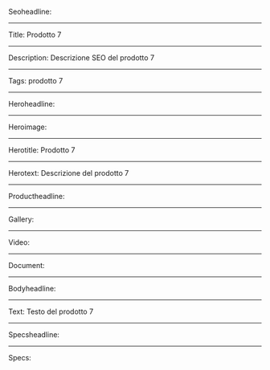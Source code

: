 Seoheadline: 

----

Title: Prodotto 7

----

Description: Descrizione SEO del prodotto 7

----

Tags: prodotto 7

----

Heroheadline: 

----

Heroimage: 

----

Herotitle: Prodotto 7

----

Herotext: Descrizione del prodotto 7

----

Productheadline: 

----

Gallery: 

----

Video: 

----

Document: 

----

Bodyheadline: 

----

Text: Testo del prodotto 7

----

Specsheadline: 

----

Specs: 